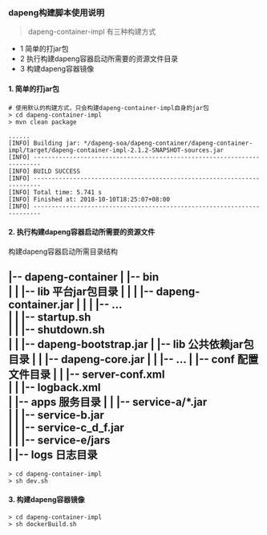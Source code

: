 ### dapeng构建脚本使用说明

> dapeng-container-impl 有三种构建方式
* 1 简单的打jar包
* 2 执行构建dapeng容器启动所需要的资源文件目录
* 3 构建dapeng容器镜像


#### 1. 简单的打jar包 

```
# 使用默认的构建方式，只会构建dapeng-container-impl自身的jar包
> cd dapeng-container-impl
> mvn clean package 

......
[INFO] Building jar: */dapeng-soa/dapeng-container/dapeng-container-impl/target/dapeng-container-impl-2.1.2-SNAPSHOT-sources.jar
[INFO] ------------------------------------------------------------------------
[INFO] BUILD SUCCESS
[INFO] ------------------------------------------------------------------------
[INFO] Total time: 5.741 s
[INFO] Finished at: 2018-10-10T18:25:07+08:00
[INFO] ------------------------------------------------------------------------

```

#### 2. 执行构建dapeng容器启动所需要的资源文件
构建dapeng容器启动所需目录结构

|-- dapeng-container
|   |-- bin                                
|   |   |-- lib                            平台jar包目录
|   |   |   |-- dapeng-container.jar
|   |   |   |-- ...                   
|   |   |-- startup.sh                     
|   |   |-- shutdown.sh                    
|   |   |-- dapeng-bootstrap.jar
|   |-- lib                                公共依赖jar包目录
|   |   |-- dapeng-core.jar
|   |   |-- ...
|   |-- conf                               配置文件目录
|   |   |-- server-conf.xml                
|   |   |-- logback.xml                    
|   |-- apps                               服务目录
|   |   |-- service-a/*.jar                
|   |   |-- service-b.jar                  
|   |   |-- service-c_d_f.jar              
|   |   |-- service-e/jars              
|   |-- logs                               日志目录
-------------------------------------------------------

```
> cd dapeng-container-impl
> sh dev.sh
```


#### 3. 构建dapeng容器镜像
```
> cd dapeng-container-impl
> sh dockerBuild.sh
```
